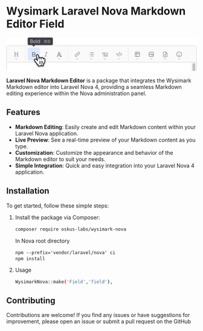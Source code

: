 # Wysimark Laravel Nova Markdown Editor Field

![WysiMark](https://raw.githubusercontent.com/portive/wysimark-assets/main/readme/toolbar-button-tooltips@2x.png)

**Laravel Nova Markdown Editor** is a package that integrates the Wysimark Markdown editor into Laravel Nova 4, providing a seamless Markdown editing experience within the Nova administration panel.

## Features

- **Markdown Editing**: Easily create and edit Markdown content within your Laravel Nova application.
- **Live Preview**: See a real-time preview of your Markdown content as you type.
- **Customization**: Customize the appearance and behavior of the Markdown editor to suit your needs.
- **Simple Integration**: Quick and easy integration into your Laravel Nova 4 application.

## Installation

To get started, follow these simple steps:

1. Install the package via Composer:

    ```bash
    composer require oskus-labs/wysimark-nova
    ```
   
     In Nova root directory
     ```
     npm --prefix='vendor/laravel/nova' ci
     npm install 
     ``` 

2. Usage

    ```bash
    WysimarkNova::make('Field','field'),
    ```

## Contributing

Contributions are welcome! If you find any issues or have suggestions for improvement, please open an issue or submit a pull request on the GitHub 

